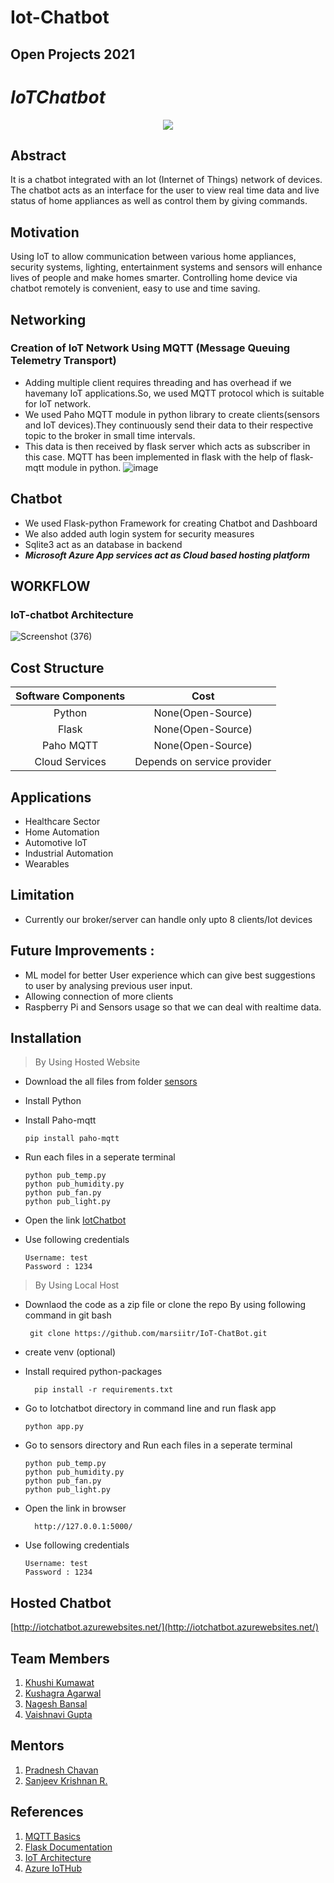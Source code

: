 # Iot-Chatbot
## Open Projects 2021

# ***IoTChatbot***
<p align="center">
 <img src="https://user-images.githubusercontent.com/76246968/127762969-0b0b08ea-84e5-41cd-a843-ae954c220526.png">
</p>


## Abstract 
 It is a chatbot integrated with an Iot (Internet of Things) network of devices. The chatbot acts as an interface for the user to view real time data and live status of home appliances as well as control them by giving commands.

## Motivation
Using IoT to allow communication between various home appliances, security systems, lighting, entertainment systems and sensors will enhance lives of people and make homes smarter. Controlling home device via chatbot remotely is convenient, easy to use and time saving.
    
## Networking 
 ### Creation of IoT Network Using MQTT (Message Queuing Telemetry Transport)
   - Adding multiple client requires threading and has overhead if we havemany IoT applications.So, we used MQTT protocol which is suitable for IoT network. 
   - We used Paho MQTT module in python library to create clients(sensors and IoT devices).They continuously send their data to their respective topic to the broker in small      time intervals. 
   - This data is then received by flask server which acts as subscriber in this case. MQTT has been implemented in flask with the help of flask-mqtt module in python.
  ![image](https://user-images.githubusercontent.com/76246968/127762697-35ea25c1-0845-4827-a4b0-a41863896f34.png)

## Chatbot
  - We used Flask-python Framework for creating Chatbot and Dashboard
  - We also added auth login system for security measures
  - Sqlite3 act as an database in backend
  - ***Microsoft Azure App services act as Cloud based hosting platform*** 
 
## WORKFLOW
 ### IoT-chatbot Architecture

  ![Screenshot (376)](https://user-images.githubusercontent.com/76246968/127763126-a25261c6-256c-4462-b347-6034bd148757.png)

## Cost Structure
| Software Components | Cost |
|:---------------------:|:----:|
| Python | None(Open-Source) |
| Flask | None(Open-Source) |
| Paho MQTT | None(Open-Source) |
| Cloud Services | Depends on service provider |

## Applications
  - Healthcare Sector
  - Home Automation
  - Automotive IoT
  - Industrial Automation
  - Wearables

## Limitation 
  - Currently our broker/server can handle only upto 8 clients/Iot devices 

## Future Improvements : 
 - ML model for better User experience which can give best suggestions to user by analysing previous user input.
 - Allowing connection of more clients
 - Raspberry Pi and Sensors usage so that we can deal with realtime data.
 






## Installation
 >By Using Hosted Website 
   - Download the all files from folder [sensors](https://github.com/Nageshbansal/IotChatbot/tree/main/sensors) 
   -  Install Python 
   -  Install Paho-mqtt
      ``` 
      pip install paho-mqtt
      ```
   - Run each files in a seperate terminal 
   
     ```
     python pub_temp.py
     python pub_humidity.py
     python pub_fan.py
     python pub_light.py
     ```
     
   - Open the link [IotChatbot](https://iotchatbot.azurewebsites.net/)
   - Use following credentials
       ```
       Username: test
       Password : 1234 
        ```
>By Using Local Host
   - Downlaod the code as a zip file 
     or clone the repo By using following command in git bash
     ```
      git clone https://github.com/marsiitr/IoT-ChatBot.git
      ```
   - create venv (optional)
   - Install required python-packages 
      ```
        pip install -r requirements.txt
      ```
   - Go to Iotchatbot directory in command line and run flask app
      ```
      python app.py
     ```
   - Go to sensors directory and  Run each files in a seperate terminal 
     ```
     python pub_temp.py
     python pub_humidity.py
     python pub_fan.py
     python pub_light.py
     ```
     
   - Open the link in browser 
      ```
        http://127.0.0.1:5000/
       ```
   - Use following credentials
       ```
       Username: test
       Password : 1234 
        ```
  ## Hosted Chatbot
   [http://iotchatbot.azurewebsites.net/](http://iotchatbot.azurewebsites.net/)
  
  ## Team Members
  1. [Khushi Kumawat](https://github.com/khushi861)
  2. [Kushagra Agarwal](https://github.com/Kushagra-Agarwal44)
  3. [Nagesh Bansal](https://github.com/Nageshbansal)
  4. [Vaishnavi Gupta](https://github.com/vaishnavi-gupta18)
  
  ## Mentors
  1. [Pradnesh Chavan](https://github.com/theobscuredev)
  2. [Sanjeev Krishnan R.](https://github.com/SanjeevKrishnan)
  
  
  ## References
  1. [MQTT Basics](https://medium.com/python-point/mqtt-basics-with-python-examples-7c758e605d4)
  2. [Flask Documentation](https://flask.palletsprojects.com/en/2.0.x/)
  3. [IoT Architecture](https://www.avsystem.com/blog/what-is-iot-architecture/)
  4. [Azure IoTHub](https://docs.microsoft.com/en-in/azure/iot-hub/)
  
  
